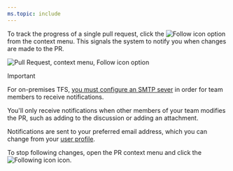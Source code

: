 ```yaml
---
ms.topic: include
---
```



To track the progress of a single pull request, click the ![Follow icon](/vsts/boards/_img/icons/follow-icon.png) option from the context menu. This signals the system to notify you when changes are made to the PR.  

![Pull Request, context menu, Follow icon option](/vsts/boards/backlogs/_img/follow-pull-request.png)  

> [!IMPORTANT]
>For on-premises TFS, [you must configure an SMTP sever](/tfs/server/admin/setup-customize-alerts) in order for team members to receive notifications.  

You'll only receive notifications when other members of your team modifies the PR, such as adding to the discussion or adding an attachment. 

Notifications are sent to your preferred email address, which you can change from your [user profile](/vsts/organizations/settings/set-your-preferences).  

To stop following changes, open the PR context menu and click the ![Following icon](/vsts/boards/_img/icons/following-icon.png) icon. 
